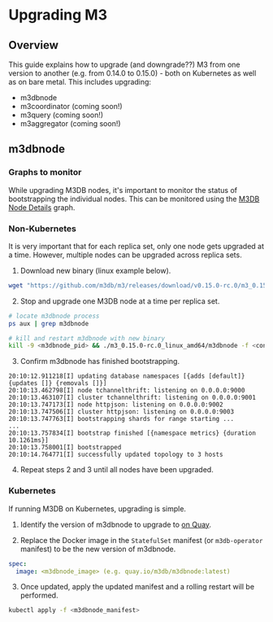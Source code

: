 # Upgrading M3

## Overview

This guide explains how to upgrade (and downgrade??) M3 from one version to another (e.g. from 0.14.0 to 0.15.0) - both on Kubernetes as well as on bare metal.
This includes upgrading:

- m3dbnode
- m3coordinator (coming soon!)
- m3query (coming soon!)
- m3aggregator (coming soon!)

## m3dbnode

### Graphs to monitor

While upgrading M3DB nodes, it's important to monitor the status of bootstrapping the individual nodes. This can be monitored using the [M3DB Node Details](https://grafana.com/grafana/dashboards/8126) graph.

### Non-Kubernetes

It is very important that for each replica set, only one node gets upgraded at a time. However, multiple nodes can be upgraded across replica sets. 

1) Download new binary (linux example below).

```bash
wget "https://github.com/m3db/m3/releases/download/v0.15.0-rc.0/m3_0.15.0-rc.0_linux_amd64.tar.gz" && tar xvzf m3_0.15.0-rc.0_linux_amd64.tar.gz && rm m3_0.15.0-rc.0_linux_amd64.tar.gz
```

2) Stop and upgrade one M3DB node at a time per replica set.

```bash
# locate m3dbnode process
ps aux | grep m3dbnode

# kill and restart m3dbnode with new binary
kill -9 <m3dbnode_pid> && ./m3_0.15.0-rc.0_linux_amd64/m3dbnode -f <config-name.yml>
```

3) Confirm m3dbnode has finished bootstrapping.

```
20:10:12.911218[I] updating database namespaces [{adds [default]} {updates []} {removals []}]
20:10:13.462798[I] node tchannelthrift: listening on 0.0.0.0:9000
20:10:13.463107[I] cluster tchannelthrift: listening on 0.0.0.0:9001
20:10:13.747173[I] node httpjson: listening on 0.0.0.0:9002
20:10:13.747506[I] cluster httpjson: listening on 0.0.0.0:9003
20:10:13.747763[I] bootstrapping shards for range starting ...
...
20:10:13.757834[I] bootstrap finished [{namespace metrics} {duration 10.1261ms}]
20:10:13.758001[I] bootstrapped
20:10:14.764771[I] successfully updated topology to 3 hosts
```

4) Repeat steps 2 and 3 until all nodes have been upgraded.

### Kubernetes

If running M3DB on Kubernetes, upgrading is simple. 

1. Identify the version of m3dbnode to upgrade to [on Quay](https://quay.io/repository/m3db/m3dbnode?tab=tags).

2. Replace the Docker image in the `StatefulSet` manifest (or `m3db-operator` manifest) to be the new version of m3dbnode.

```yaml
spec:
  image: <m3dbnode_image> (e.g. quay.io/m3db/m3dbnode:latest)
```

3. Once updated, apply the updated manifest and a rolling restart will be performed.

```bash
kubectl apply -f <m3dbnode_manifest>
```

